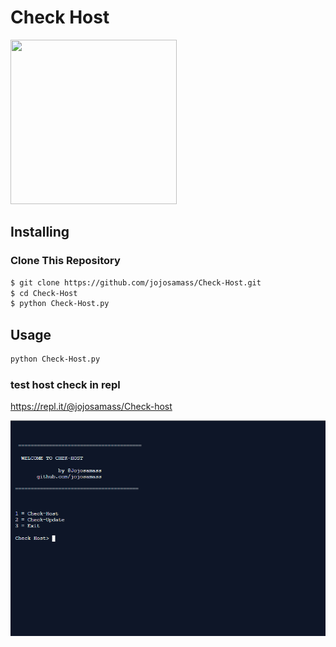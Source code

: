 <h1>Check Host</h1>
<img src="https://avatars3.githubusercontent.com/u/35044004?s=460&v=4" width="266" height="263">

## Installing


### Clone This Repository

```sh
$ git clone https://github.com/jojosamass/Check-Host.git
$ cd Check-Host
$ python Check-Host.py
```

## Usage
  ```sh
  python Check-Host.py
  ```
### test host check in repl
https://repl.it/@jojosamass/Check-host

<img src="screenshot.png">



